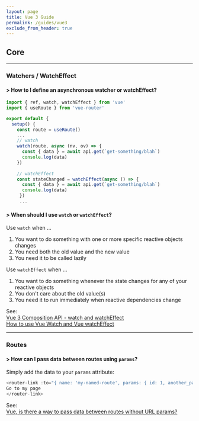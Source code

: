 ```yaml
---
layout: page
title: Vue 3 Guide
permalink: /guides/vue3
exclude_from_header: true
---
```


## Core
- - -
### Watchers / WatchEffect
#### **> How to I define an asynchronous watcher or watchEffect?**
```javascript
import { ref, watch, watchEffect } from 'vue'
import { useRoute } from 'vue-router'

export default {
  setup() {
    const route = useRoute()
    ...
    // watch
    watch(route, async (nv, ov) => {
      const { data } = await api.get(`get-something/blah`)
      console.log(data)
    })
    
    // watchEffect
    const stateChanged = watchEffect(async () => {
      const { data } = await api.get(`get-something/blah`)
      console.log(data)
     })
     ...
```
#### **> When should I use `watch` or `watchEffect`?**

Use `watch` when ...
1. You want to do something with one or more specific reactive objects changes
2. You need both the old value and the new value
3. You need it to be called lazily

Use `watchEffect` when ...
1. You want to do something whenever the state changes for any of your reactive objects
2. You don't care about the old value(s)
3. You need it to run immediately when reactive dependencies change

See: \
[Vue 3 Composition API - watch and watchEffect](https://www.thisdot.co/blog/vue-3-composition-api-watch-and-watcheffect) \
[How to use Vue Watch and Vue watchEffect](https://learnvue.co/2019/12/a-simple-vue-watcher-tutorial-for-beginners/)

- - -

### Routes

#### **> How can I pass data between routes using `params`?**

Simply add the data to your `params` attribute:
```javascript
<router-link :to="{ name: 'my-named-route', params: { id: 1, another_param: 'something else' } }">
Go to my page
</router-link>
```
See: \
[Vue, is there a way to pass data between routes without URL params?](https://stackoverflow.com/questions/50998305/vue-is-there-a-way-to-pass-data-between-routes-without-url-params)
